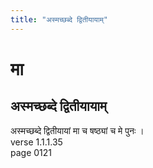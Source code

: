 ```yaml
---
title: "अस्मच्छब्दे द्वितीयायाम्"
---
```


# मा
## अस्मच्छब्दे द्वितीयायाम्
अस्मच्छब्दे द्वितीयायां मा च षष्ठ्यां च मे पुनः ।<BR>verse 1.1.1.35<BR>page 0121

